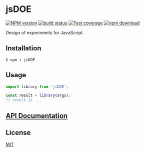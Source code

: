 # jsDOE

[![NPM version][npm-image]][npm-url]
[![build status][ci-image]][ci-url]
[![Test coverage][codecov-image]][codecov-url]
[![npm download][download-image]][download-url]

Design of experiments for JavaScript.

## Installation

`$ npm i jsDOE`

## Usage

```js
import library from 'jsDOE';

const result = library(args);
// result is ...
```

## [API Documentation](https://cheminfo.github.io/jsDOE/)

## License

[MIT](./LICENSE)

[npm-image]: https://img.shields.io/npm/v/jsDOE.svg
[npm-url]: https://www.npmjs.com/package/jsDOE
[ci-image]: https://github.com/cheminfo/jsDOE/workflows/Node.js%20CI/badge.svg?branch=main
[ci-url]: https://github.com/cheminfo/jsDOE/actions?query=workflow%3A%22Node.js+CI%22
[codecov-image]: https://img.shields.io/codecov/c/github/cheminfo/jsDOE.svg
[codecov-url]: https://codecov.io/gh/cheminfo/jsDOE
[download-image]: https://img.shields.io/npm/dm/jsDOE.svg
[download-url]: https://www.npmjs.com/package/jsDOE
